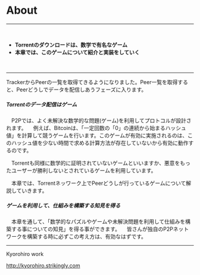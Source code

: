 # About
<hr>
<br>

* **Torrentのダウンロードは、数学で有名なゲーム**
* **本章では、このゲームについて紹介と実装をしていく**

<br>
<hr>

TrackerからPeerの一覧を取得てきるようになりました。Peer一覧を取得すると、Peerどうしでデータを配信しあうフェーズに入ります。

##### Torrentのデータ配信はゲーム

　P2Pでは、よく未解決な数学的な問題(ゲーム)を利用してプロトコルが設計されます。
　例えば、Bitcoinは、「一定回数の「0」の連続から始まるハッシュ値」を計算して競うゲームを行います。このゲームが有効に実施されるのは、このハッシュ値を少ない時間で求める計算方法が存在していないから有効に動作するのです。


　Torrentも同様に数学的に証明されていないゲームといいますか、悪意をもったユーザーが勝利しないとされているゲームを利用しています。


　本章では、Torrentネッワーク上でPeerどうしが行っているゲームについて解説していきます。


##### ゲームを利用して、仕組みを構築する知見を得る
　本章を通して、「数学的なパズルやゲームや未解決問題を利用して仕組みを構築する事についての知見」を得る事ができます。
　皆さんが独自のP2Pネットワークを構築する時に必ずこの考え方は、有効なはずです。
 
 

-------
Kyorohiro work

http://kyorohiro.strikingly.com

